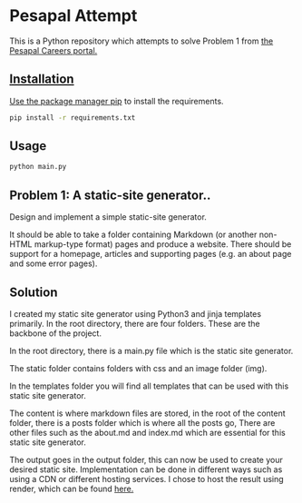 # Pesapal Attempt


This is a Python repository which attempts to solve Problem 1 from <a href="https://pesapal.freshteam.com/jobs/2OU7qEKgG4DR/junior-developer-23">the Pesapal Careers portal.

## Installation

Use the package manager [pip](https://pip.pypa.io/en/stable/) to install the requirements.

```bash
pip install -r requirements.txt
```


## Usage

```python
python main.py
```

## Problem 1: A static-site generator..
Design and implement a simple static-site generator. 

It should be able to take a folder containing Markdown (or another non-HTML markup-type format) pages and produce a website. There should be support for a homepage, articles and supporting pages (e.g. an about page and some error pages).

## Solution
I created my static site generator using Python3 and jinja templates primarily. In the root directory, there are four folders. These are the backbone of the project. 

In the root directory, there is a main.py file which is the static site generator. 

The static folder contains folders with css and an image folder (img). 

In the templates folder you will find all templates that can be used with this static site generator. 

The content is where markdown files are stored, in the root of the content folder, there is a posts folder which is where all the posts go, There are other files such as the about.md and index.md which are essential for this static site generator. 

The output goes in the output folder, this can now be used to create your desired static site. Implementation can be done in different ways such as using a CDN or different hosting services. I chose to host the result using render, which can be found <a href="https://pesapal-ssg.onrender.com">here.



